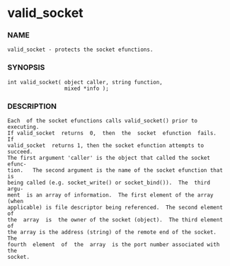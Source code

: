 # valid_socket

### NAME

    valid_socket - protects the socket efunctions.

### SYNOPSIS

    int valid_socket( object caller, string function,
                      mixed *info );

### DESCRIPTION

    Each  of the socket efunctions calls valid_socket() prior to executing.
    If valid_socket  returns  0,  then  the  socket  efunction  fails.   If
    valid_socket  returns 1, then the socket efunction attempts to succeed.
    The first argument 'caller' is the object that called the socket efunc‐
    tion.   The second argument is the name of the socket efunction that is
    being called (e.g. socket_write() or socket_bind()).  The  third  argu‐
    ment  is an array of information.  The first element of the array (when
    applicable) is file descriptor being referenced.  The second element of
    the  array  is  the owner of the socket (object).  The third element of
    the array is the address (string) of the remote end of the socket.  The
    fourth  element  of  the  array  is the port number associated with the
    socket.

